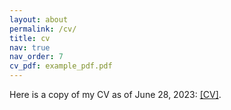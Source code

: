 ```yaml
---
layout: about
permalink: /cv/
title: cv
nav: true
nav_order: 7
cv_pdf: example_pdf.pdf
---
```


Here is a copy of my CV as of June 28, 2023: [[CV]](https://milzj.github.io/assets/pdf/Milz_Johannes_GT_CV.pdf).
